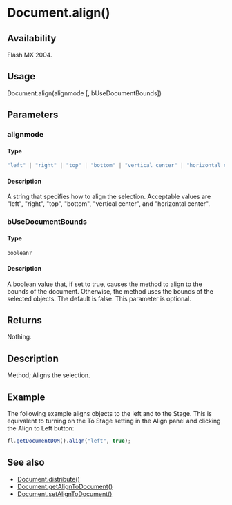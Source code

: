# Document.align()

## Availability

Flash MX 2004.

## Usage

Document.align(alignmode [, bUseDocumentBounds])

## Parameters

### **alignmode**

#### Type

```typescript
"left" | "right" | "top" | "bottom" | "vertical center" | "horizontal center"
```

#### Description

A string that specifies how to align the selection. Acceptable values are "left", "right", "top", "bottom", "vertical center", and "horizontal center".

### **bUseDocumentBounds**

#### Type

```typescript
boolean?
```

#### Description

A boolean value that, if set to true, causes the method to align to the bounds of the document. Otherwise, the method uses the bounds of the selected objects. The default is false. This parameter is optional.

## Returns

Nothing.

## Description

Method; Aligns the selection.

## Example

The following example aligns objects to the left and to the Stage. This is equivalent to turning on the To Stage setting in the Align panel and clicking the Align to Left button:

```javascript
fl.getDocumentDOM().align("left", true);
```

## See also

- [Document.distribute()](../Document_object/Document49.md)
- [Document.getAlignToDocument()](../Document_object/Document72.md)
- [Document.setAlignToDocument()](../Document_object/Document450.md)
